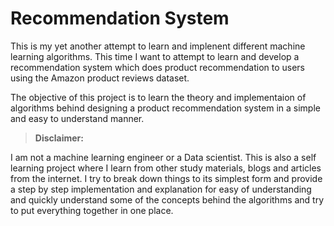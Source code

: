 # Recommendation System

This is my yet another attempt to learn and implenent different machine learning algorithms. This time I want to attempt to learn and develop a recommendation system which does product recommendation to users using the Amazon product reviews dataset.


The objective of this project is to learn the theory and implementaion of algorithms behind designing a product recommendation system in a simple and easy to understand manner. 

>**Disclaimer:** 

I am not a machine learning engineer or a Data scientist. This is also a self learning project where I learn from other study materials, blogs and articles from the internet. I try to break down things to its simplest form and provide a step by step implementation and explanation for easy of understanding and quickly understand some of the concepts behind the algorithms and try to put everything together in one place.






